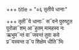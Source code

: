 +++
title = "०६ तृतीये धानाः"

+++
तृती᳓ये धानाः᳓ स᳓वने पुरुष्टुत  
पुरोळा᳓शम् आ᳓हुतम् मामहस्व नः  
ऋभुम᳓न्तं वा᳓जवन्तं तुवा कवे  
प्र᳓यस्वन्त उ᳓प शिक्षेम धीति᳓भिः